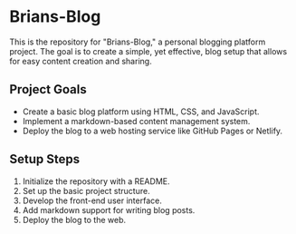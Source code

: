 # Brians-Blog

This is the repository for "Brians-Blog," a personal blogging platform project. The goal is to create a simple, yet effective, blog setup that allows for easy content creation and sharing.

## Project Goals

- Create a basic blog platform using HTML, CSS, and JavaScript.
- Implement a markdown-based content management system.
- Deploy the blog to a web hosting service like GitHub Pages or Netlify.

## Setup Steps

1. Initialize the repository with a README.
2. Set up the basic project structure.
3. Develop the front-end user interface.
4. Add markdown support for writing blog posts.
5. Deploy the blog to the web.